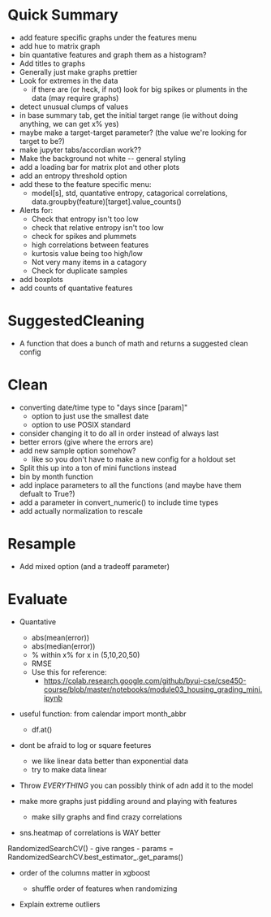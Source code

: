 # Quick Summary
- add feature specific graphs under the features menu
- add hue to matrix graph
- bin quantative features and graph them as a histogram?
- Add titles to graphs
- Generally just make graphs prettier
- Look for extremes in the data
    - if there are (or heck, if not) look for big spikes or pluments in the data (may require graphs)
- detect unusual clumps of values
- in base summary tab, get the initial target range (ie without doing anything, we can get x% yes)
- maybe make a target-target parameter? (the value we're looking for target to be?)
- make jupyter tabs/accordian work??
- Make the background not white -- general styling
- add a loading bar for matrix plot and other plots
- add an entropy threshold option
- add these to the feature specific menu:
    - model\[s], std, quantative entropy, catagorical correlations, data.groupby(feature)\[target].value_counts()
- Alerts for:
    - Check that entropy isn't too low
    - check that relative entropy isn't too low
    - check for spikes and plummets
    - high correlations between features
    - kurtosis value being too high/low
    - Not very many items in a catagory
    - Check for duplicate samples
- add boxplots
- add counts of quantative features

# SuggestedCleaning
- A function that does a bunch of math and returns a suggested clean config

# Clean
- converting date/time type to "days since \[param]"
    - option to just use the smallest date
    - option to use POSIX standard
- consider changing it to do all in order instead of always last
- better errors (give where the errors are)
- add new sample option somehow?
    - like so you don't have to make a new config for a holdout set
- Split this up into a ton of mini functions instead
- bin by month function
- add inplace parameters to all the functions (and maybe have them defualt to True?)
- add a parameter in convert_numeric() to include time types
- add actually normalization to rescale

# Resample
- Add mixed option (and a tradeoff parameter)

# Evaluate
- Quantative
    - abs(mean(error))
    - abs(median(error))
    - % within x% for x in (5,10,20,50)
    - RMSE
    - Use this for reference:
        - https://colab.research.google.com/github/byui-cse/cse450-course/blob/master/notebooks/module03_housing_grading_mini.ipynb


- useful function: from calendar import month_abbr
    - df.at()

- dont be afraid to log or square feetures
    - we like linear data better than exponential data
    - try to make data linear
- Throw *EVERYTHING* you can possibly think of adn add it to the model
- make more graphs just piddling around and playing with features
    - make silly graphs and find crazy correlations



- sns.heatmap of correlations is WAY better

RandomizedSearchCV()
    - give ranges
    - params = RandomizedSearchCV.best_estimator_.get_params()

- order of the columns matter in xgboost
    - shuffle order of features when randomizing


- Explain extreme outliers
